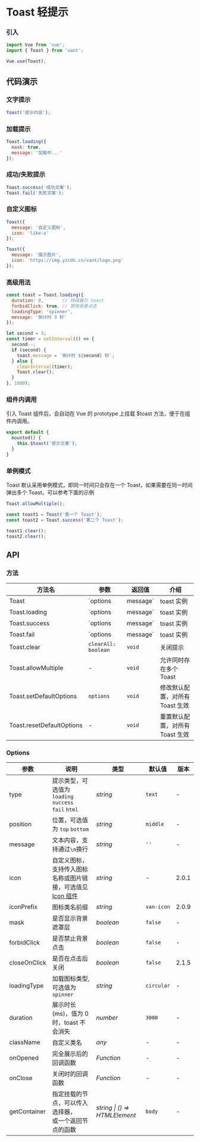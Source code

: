 # Toast 轻提示

### 引入

```js
import Vue from 'vue';
import { Toast } from 'vant';

Vue.use(Toast);
```

## 代码演示

### 文字提示

```js
Toast('提示内容');
```

### 加载提示

```js
Toast.loading({
  mask: true,
  message: '加载中...'
});
```

### 成功/失败提示

```js
Toast.success('成功文案');
Toast.fail('失败文案');
```

### 自定义图标

```js
Toast({
  message: '自定义图标',
  icon: 'like-o'
});

Toast({
  message: '展示图片',
  icon: 'https://img.yzcdn.cn/vant/logo.png'
});
```

### 高级用法

```js
const toast = Toast.loading({
  duration: 0,       // 持续展示 toast
  forbidClick: true, // 禁用背景点击
  loadingType: 'spinner',
  message: '倒计时 3 秒'
});

let second = 3;
const timer = setInterval(() => {
  second--;
  if (second) {
    toast.message = `倒计时 ${second} 秒`;
  } else {
    clearInterval(timer);
    Toast.clear();
  }
}, 1000);
```

### 组件内调用

引入 Toast 组件后，会自动在 Vue 的 prototype 上挂载 $toast 方法，便于在组件内调用。

```js
export default {
  mounted() {
    this.$toast('提示文案');
  }
}
```

### 单例模式

Toast 默认采用单例模式，即同一时间只会存在一个 Toast，如果需要在同一时间弹出多个 Toast，可以参考下面的示例

```js
Toast.allowMultiple();

const toast1 = Toast('第一个 Toast');
const toast2 = Toast.success('第二个 Toast');

toast1.clear();
toast2.clear();
```

## API

### 方法

| 方法名 | 参数 | 返回值 | 介绍 |
|------|------|------|------|
| Toast | `options | message` | toast 实例 | 展示提示 |
| Toast.loading | `options | message` | toast 实例 | 展示加载提示 |
| Toast.success | `options | message` | toast 实例 | 展示成功提示 |
| Toast.fail | `options | message` | toast 实例 | 展示失败提示 |
| Toast.clear | `clearAll: boolean` | `void` | 关闭提示 |
| Toast.allowMultiple | - | `void` | 允许同时存在多个 Toast |
| Toast.setDefaultOptions | `options` | `void` | 修改默认配置，对所有 Toast 生效 |
| Toast.resetDefaultOptions | - | `void` | 重置默认配置，对所有 Toast 生效 |

### Options

| 参数 | 说明 | 类型 | 默认值 | 版本 |
|------|------|------|------|------|
| type | 提示类型，可选值为 `loading` `success`<br>`fail` `html` | *string* | `text` | - |
| position | 位置，可选值为 `top` `bottom` | *string* | `middle` | - |
| message | 文本内容，支持通过`\n`换行 | *string* | `''` | - | - |
| icon | 自定义图标，支持传入图标名称或图片链接，可选值见 [Icon 组件](/#/zh-CN/icon) | *string* | - | 2.0.1 |
| iconPrefix | 图标类名前缀 | *string* | `van-icon` | 2.0.9 |
| mask | 是否显示背景遮罩层 | *boolean* | `false` | - |
| forbidClick | 是否禁止背景点击 | *boolean* | `false` | - |
| closeOnClick | 是否在点击后关闭 | *boolean* | `false` | 2.1.5 |
| loadingType | 加载图标类型, 可选值为 `spinner` | *string* | `circular` | - |
| duration | 展示时长(ms)，值为 0 时，toast 不会消失 | *number* | `3000` | - |
| className | 自定义类名 | *any* | - | - |
| onOpened | 完全展示后的回调函数 | *Function* | - | - |
| onClose | 关闭时的回调函数 | *Function* | - | - |
| getContainer | 指定挂载的节点，可以传入选择器，<br>或一个返回节点的函数 | *string \| () => HTMLElement* | `body` | - |
